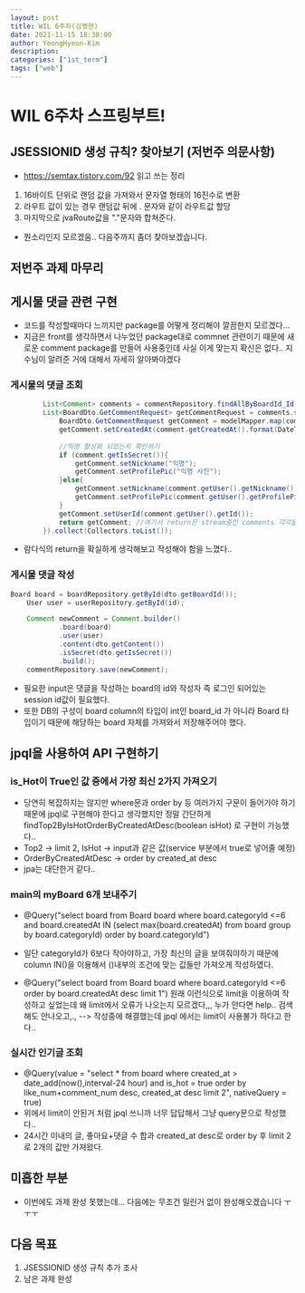 ```yaml
---
layout: post
title: WIL 6주차(김영현)
date: 2021-11-15 18:30:00
author: YeongHyeon-Kim
description:
categories: ["1st_term"]
tags: ["web"]
---
```


# WIL 6주차 스프링부트!

## JSESSIONID 생성 규칙? 찾아보기 (저번주 의문사항)
-   https://semtax.tistory.com/92 읽고 쓰는 정리
1. 16바이트 단위로 랜덤 값을 가져와서 문자열 형태의 16진수로 변환
2. 라우트 값이 있는 경우 랜덤값 뒤에 . 문자와 같이 라우트값 할당
3. 마지막으로 jvaRoute값을 "."문자와 합쳐준다.
-   뭔소리인지 모르겠음.. 다음주까지 좀더 찾아보겠습니다.

## 저번주 과제 마무리
## 게시물 댓글 관련 구현
-   코드를 작성할때마다 느끼지만 package를 어떻게 정리해야 깔끔한지 모르겠다...
-   지금은 front를 생각하면서 나누었던 package대로 commnet 관련이기 때문에 새로운 comment package를 만들어 사용중인데 사실 이게 맞는지 확신은 없다.. 지수님이 알려준 거에 대해서 자세히 알아봐야겠다
### 게시물의 댓글 조회
```java
        List<Comment> comments = commentRepository.findAllByBoardId_Id(id);
        List<BoardDto.GetCommentRequest> getCommentRequest = comments.stream().map(comment -> {
			BoardDto.GetCommentRequest getComment = modelMapper.map(comment, BoardDto.GetCommentRequest.class); // 받아온 comment는 db에 저장된 그대로 가져오기 때문에 원하는 값만 가져올 수 있게 따로 정리를 해줘야 함. modelMapper.map를 이용하여 미리 지정된 형식 GetCommentRequest 에 맞추어 정리함.
			getComment.setCreatedAt(comment.getCreatedAt().format(DateTimeFormatter.ofPattern("yyMMddHHss"))); // db에는 초 단위까지 저장되지만 그렇게 자세한 정보는 필요없기 때문에 타입을 바꿔줌
			
            //익명 활성화 되었는지 확인하기
            if (comment.getIsSecret()){
				getComment.setNickname("익명");
				getComment.setProfilePic("익명 사진");
			}else{
				getComment.setNickname(comment.getUser().getNickname());
				getComment.setProfilePic(comment.getUser().getProfilePic());
			}
			getComment.setUserId(comment.getUser().getId());
			return getComment; //여기서 return은 stream중인 comments 각각을 return해주는 것
		}).collect(Collectors.toList());
```
-   람다식의 return을 확실하게 생각해보고 작성해야 함을 느꼈다..

### 게시물 댓글 작성
```java
Board board = boardRepository.getById(dto.getBoardId());
	User user = userRepository.getById(id);

	Comment newComment = Comment.builder()
			.board(board)
			.user(user)
			.content(dto.getContent())
			.isSecret(dto.getIsSecret())
			.build();
	commentRepository.save(newComment);
```
-   필요한 input은 댓글을 작성하는 board의 id와 작성자 즉 로그인 되어있는 session id값이 필요했다.
-   또한 DB의 구성이 board column의 타입이 int인 board_id 가 아니라 Board 타입이기 때문에 해당하는 board 자체를
    가져와서 저장해주어야 했다.

## jpql을 사용하여 API 구현하기
### is_Hot이 True인 값 중에서 가장 최신 2가지 가져오기
-   당연히 복잡하지는 않지만 where문과 order by 등 여러가지 구문이 들어가야 하기 때문에 jpql로 구현해야 한다고 생각했지만
    정말 간단하게 findTop2ByIsHotOrderByCreatedAtDesc(boolean isHot) 로 구현이 가능했다..
-   Top2 -> limit 2, IsHot -> input과 같은 값(service 부분에서 true로 넣어줄 예정)
-   OrderByCreatedAtDesc -> order by created_at desc 
-   jpa는 대단한거 같다..

### main의 myBoard 6개 보내주기
-   @Query("select board from Board board where board.categoryId <=6 and board.createdAt IN (select max(board.createdAt) from board group by board.categoryId) order by board.categoryId")
-   일단 categoryId가 6보다 작아야하고, 가장 최신의 글을 보여줘야하기 때문에 column IN()을 이용해서 ()내부의 조건에 맞는 값들만 가져오게 작성하였다.

-   @Query("select board from Board board where board.categoryId <=6 order by board.createdAt desc limit 1") 원래 이런식으로 limit을 이용하여 작성하고 싶었는데 왜 limit에서 오류가 나오는지 모르겠다,,, 누가 안다면 help.. 검색해도 안나오고,., --> 작성중에 해결했는데 jpql 에서는 limit이 사용불가 하다고 한다..

### 실시간 인기글 조회
-   @Query(value = "select * from board where created_at > date_add(now(),interval-24 hour) and is_hot = true order by like_num+comment_num desc, created_at desc limit 2", nativeQuery = true)
-   위에서 limit이 안된거 처럼 jpql 쓰니까 너무 답답해서 그냥 query문으로 작성했다..
-   24시간 이내의 글, 좋아요+댓글 수 합과 created_at desc로 order by 후 limit 2로 2개의 값만 가져왔다.


## 미흡한 부분
-   이번에도 과제 완성 못했는데... 다음에는 무조건 밀린거 없이 완성해오겠습니다 ㅜㅜㅜ

## 다음 목표
1. JSESSIONID 생성 규칙 추가 조사
2. 남은 과제 완성

